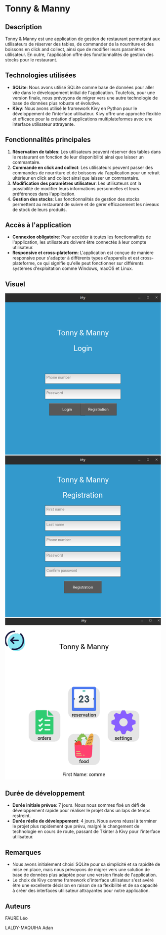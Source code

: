# Tonny & Manny

## Description
Tonny & Manny est une application de gestion de restaurant permettant aux utilisateurs de réserver des tables, de commander de la nourriture et des boissons en click and collect, ainsi que de modifier leurs paramètres utilisateur. En outre, l'application offre des fonctionnalités de gestion des stocks pour le restaurant.

## Technologies utilisées
- **SQLite**: Nous avons utilisé SQLite comme base de données pour aller vite dans le développement initial de l'application. Toutefois, pour une version finale, nous prévoyons de migrer vers une autre technologie de base de données plus robuste et évolutive.
- **Kivy**: Nous avons utilisé le framework Kivy en Python pour le développement de l'interface utilisateur. Kivy offre une approche flexible et efficace pour la création d'applications multiplateformes avec une interface utilisateur attrayante.

## Fonctionnalités principales
1. **Réservation de tables**: Les utilisateurs peuvent réserver des tables dans le restaurant en fonction de leur disponibilité ainsi que laisser un commantaire.
2. **Commande en click and collect**: Les utilisateurs peuvent passer des commandes de nourriture et de boissons via l'application pour un retrait ultérieur en click and collect ainsi que laisser un commantaire.
3. **Modification des paramètres utilisateur**: Les utilisateurs ont la possibilité de modifier leurs informations personnelles et leurs préférences dans l'application.
4. **Gestion des stocks**: Les fonctionnalités de gestion des stocks permettent au restaurant de suivre et de gérer efficacement les niveaux de stock de leurs produits.

## Accès à l'application
- **Connexion obligatoire**: Pour accéder à toutes les fonctionnalités de l'application, les utilisateurs doivent être connectés à leur compte utilisateur.
- **Responsive et cross-plateform**: L'application est conçue de manière responsive pour s'adapter à différents types d'appareils et est cross-plateforme, ce qui signifie qu'elle peut fonctionner sur différents systèmes d'exploitation comme Windows, macOS et Linux.

## Visuel

<div style="text-align:center">
  <img src="img.png" alt="Image 1">
  <img src="img_1.png" alt="Image 2">
  <img src="img_2.png" alt="Image 3">
</div>

## Durée de développement
- **Durée initiale prévue**: 7 jours. Nous nous sommes fixé un défi de développement rapide pour réaliser le projet dans un laps de temps restreint.
- **Durée réelle de développement**: 4 jours. Nous avons réussi à terminer le projet plus rapidement que prévu, malgré le changement de technologie en cours de route, passant de Tkinter à Kivy pour l'interface utilisateur.

## Remarques
- Nous avons initialement choisi SQLite pour sa simplicité et sa rapidité de mise en place, mais nous prévoyons de migrer vers une solution de base de données plus adaptée pour une version finale de l'application.
- Le choix de Kivy comme framework d'interface utilisateur s'est avéré être une excellente décision en raison de sa flexibilité et de sa capacité à créer des interfaces utilisateur attrayantes pour notre application.

## Auteurs
FAURE Léo

LALDY-MAQUIHA Adan